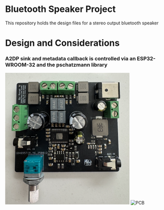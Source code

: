 # Bluetooth Speaker Project
This repository holds the design files for a stereo output bluetooth speaker
# Design and Considerations
### A2DP sink and metadata callback is controlled via an ESP32-WROOM-32 and the pschatzmann library

<img src="images/PCB.png" alt="PCB" width="400"/>
<img src="images/TFT.GIF" alt="PCB" width="400"/>

